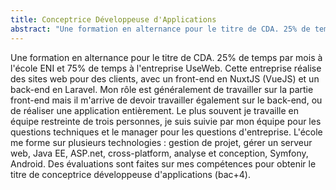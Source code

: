 ```yaml
---
title: Conceptrice Développeuse d'Applications
abstract: "Une formation en alternance pour le titre de CDA. 25% de temps par mois à l'école ENI et 75% de temps à l'entreprise UseWeb. Cette entreprise réalise des sites web pour des clients, avec un front-end en NuxtJS et un back-end en Laravel. À l'école, j'ai pu étudier : gestion de projet, gérer un serveur web, Java EE, ASP.net, cross-platform, analyse et conception, Symfony, Android."
---
```


Une formation en alternance pour le titre de CDA. 25% de temps par mois à l'école ENI et 75% de temps à l'entreprise UseWeb. Cette entreprise réalise des sites web pour des clients, avec un front-end en NuxtJS (VueJS) et un back-end en Laravel. Mon rôle est généralement de travailler sur la partie front-end mais il m'arrive de devoir travailler également sur le back-end, ou de réaliser une application entièrement. Le plus souvent je travaille en équipe restreinte de trois personnes, je suis suivie par mon équipe pour les questions techniques et le manager pour les questions d'entreprise. L'école me forme sur plusieurs technologies : gestion de projet, gérer un serveur web, Java EE, ASP.net, cross-platform, analyse et conception, Symfony, Android. Des évaluations sont faites sur mes compétences pour obtenir le titre de conceptrice développeuse d'applications (bac+4).
